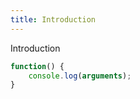 ```yaml
---
title: Introduction
---
```


Introduction

```javascript
function() {
    console.log(arguments);
}
```
